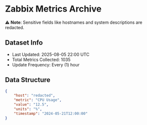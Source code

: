 # Zabbix Metrics Archive

⚠️ **Note**: Sensitive fields like hostnames and system descriptions are redacted.

## Dataset Info
- Last Updated: 2025-08-05 22:00 UTC
- Total Metrics Collected: 1035
- Update Frequency: Every (1) hour

## Data Structure
```json
{
    "host": "redacted",
    "metric": "CPU Usage",
    "value": "12.5",
    "units": "%",
    "timestamp": "2024-05-21T12:00:00"
}
```

